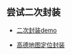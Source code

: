 ## 尝试二次封装
- [二次封装demo](https://github.com/AirrWang/custompicselector)

- [高德地图定位封装](https://github.com/AirrWang/LocationDemo)
